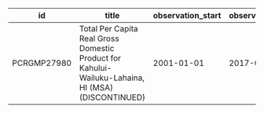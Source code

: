 | id          | title                                                                                             | observation_start   | observation_end   |
|-------------|---------------------------------------------------------------------------------------------------|---------------------|-------------------|
| PCRGMP27980 | Total Per Capita Real Gross Domestic Product for Kahului-Wailuku-Lahaina, HI (MSA) (DISCONTINUED) | 2001-01-01          | 2017-01-01        |